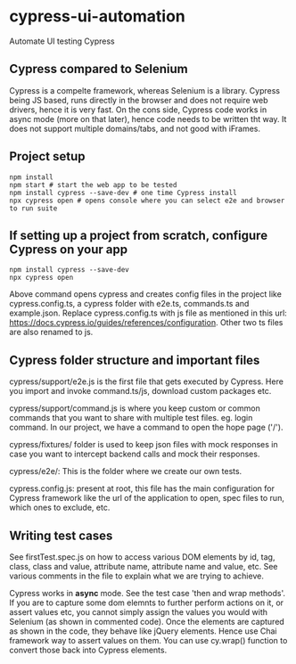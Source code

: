 # cypress-ui-automation
Automate UI testing Cypress

## Cypress compared to Selenium

Cypress is a compelte framework, whereas Selenium is a library. Cypress being JS based, runs directly in the browser and does not require web drivers, hence it is very fast. On the cons side, Cypress code works in async mode (more on that later), hence code needs to be written tht way. It does not support multiple domains/tabs, and not good with iFrames. 

## Project setup

```
npm install
npm start # start the web app to be tested
npm install cypress --save-dev # one time Cypress install
npx cypress open # opens console where you can select e2e and browser to run suite
```

## If setting up a project from scratch, configure Cypress on your app
```
npm install cypress --save-dev
npx cypress open 
```
Above command opens cypress and creates config files in the project like cypress.config.ts, a cypress folder with e2e.ts, commands.ts and example.json. Replace cypress.config.ts with js file as mentioned in this url: https://docs.cypress.io/guides/references/configuration. Other two ts files are also renamed to js.

## Cypress folder structure and important files

cypress/support/e2e.js is the first file that gets executed by Cypress. Here you import and invoke command.ts/js, download custom packages etc.

cypress/support/command.js is where you keep custom or common commands that you want to share with multiple test files. eg. login command. In our project, we have a command to open the hope page ('/'). 

cypress/fixtures/ folder is used to keep json files with mock responses in case you want to intercept backend calls and mock their responses.

cypress/e2e/: This is the folder where we create our own tests.

cypress.config.js: present at root, this file has the main configuration for Cypress framework like the url of the application to open, spec files to run, which ones to exclude, etc.

## Writing test cases

See firstTest.spec.js on how to access various DOM elements by id, tag, class, class and value, attribute name, attribute name and value, etc. See various comments in the file to explain what we are trying to achieve.  

Cypress works in **async** mode. See the test case 'then and wrap methods'. If you are to capture some dom elemnts to further perform actions on it, or assert values etc, you cannot simply assign the values you would with Selenium (as shown in commented code). Once the elements are captured as shown in the code, they behave like jQuery elements. Hence use Chai framework way to assert values on them. You can use cy.wrap() function to convert those back into Cypress elements.
